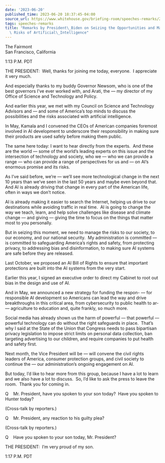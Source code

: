 ```yaml
---
date: '2023-06-20'
published_time: 2023-06-20 18:37:45-04:00
source_url: https://www.whitehouse.gov/briefing-room/speeches-remarks/2023/06/20/remarks-by-president-biden-on-seizing-the-opportunities-and-managing-the-risks-of-artificial-intelligence/
tags: speeches-remarks
title: "Remarks by President\_Biden on Seizing the Opportunities and Managing the\
  \ Risks of Artificial\_Intelligence"
---
```

 
The Fairmont  
San Francisco, California

1:13 P.M. PDT

THE PRESIDENT:  Well, thanks for joining me today, everyone.  I
appreciate it very much.

And especially thanks to my buddy Governor Newsom, who is one of the
best governors I’ve ever worked with, and Arati, the — my director of my
Office of Science and Technology and Policy.

And earlier this year, we met with my Council on Science and Technology
Advisors and — and some of America’s top minds to discuss the
possibilities and the risks associated with artificial intelligence.

In May, Kamala and I convened the CEOs of American companies foremost
involved in AI development to underscore their responsibility in making
sure their products are used safely before making them public.

The same here today: I want to hear directly from the experts.  And
these are the world — some of the world’s leading experts on this issue
and the intersection of technology and society, who we — who we can
provide a range — who can provide a range of perspectives for us and —
on AI’s enormous promise and its risks.

As I’ve said before, we’re — we’ll see more technological change in the
next 10 years than we’ve seen in the last 50 years and maybe even beyond
that.  And AI is already driving that change in every part of the
American life, often in ways we don’t notice.

AI is already making it easier to search the Internet, helping us drive
to our destinations while avoiding traffic in real time.  AI is going to
change the way we teach, learn, and help solve challenges like disease
and climate change — and giving — giving the time to focus on the things
that matter most to you personally.

But in seizing this moment, we need to manage the risks to our society,
to our economy, and our national security.  My administration is
committed — is committed to safeguarding America’s rights and safety,
from protecting privacy, to addressing bias and disinformation, to
making sure AI systems are safe before they are released. 

Last October, we proposed an AI Bill of Rights to ensure that important
protections are built into the AI systems from the very start. 

Earlier this year, I signed an executive order to direct my Cabinet to
root out bias in the design and use of AI. 

And in May, we announced a new strategy for funding the respon- — for
responsible AI development so Americans can lead the way and drive
breakthroughs in this critical area, from cybersecurity to public health
to ar- — agriculture to education and, quite frankly, so much more. 

Social media has already shown us the harm of powerful — that powerful —
powerful technology can do without the right safeguards in place. 
That’s why I said at the State of the Union that Congress needs to pass
bipartisan privacy legislation to impose strict limits on personal data
collection, ban targeting advertising to our children, and require
companies to put health and safety first. 

Next month, the Vice President will be — will convene the civil rights
leaders of America, consumer protection groups, and civil society to
continue the — our administration’s ongoing engagement on AI. 

But today, I’d like to hear more from this group, because I have a lot
to learn and we also have a lot to discuss.  So, I’d like to ask the
press to leave the room.  Thank you for coming in. 

Q    Mr. President, have you spoken to your son today?  Have you spoken
to Hunter today?

(Cross-talk by reporters.)

Q    Mr. President, any reaction to his guilty plea?

(Cross-talk by reporters.)

Q    Have you spoken to your son today, Mr. President?

THE PRESIDENT:  I’m very proud of my son.

1:17 P.M. PDT
